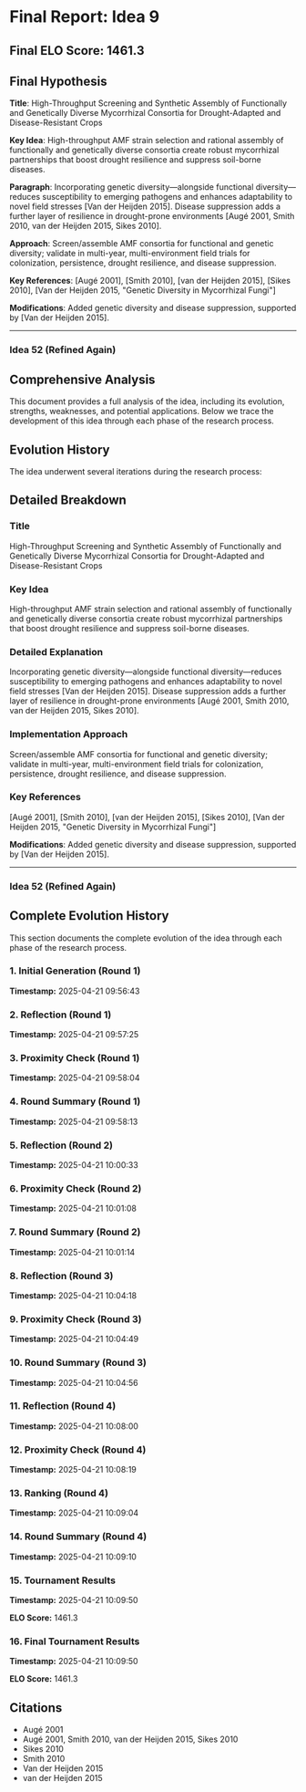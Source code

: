 # Final Report: Idea 9

## Final ELO Score: 1461.3

## Final Hypothesis

**Title**: High-Throughput Screening and Synthetic Assembly of Functionally and Genetically Diverse Mycorrhizal Consortia for Drought-Adapted and Disease-Resistant Crops

**Key Idea**: High-throughput AMF strain selection and rational assembly of functionally and genetically diverse consortia create robust mycorrhizal partnerships that boost drought resilience and suppress soil-borne diseases.

**Paragraph**: Incorporating genetic diversity—alongside functional diversity—reduces susceptibility to emerging pathogens and enhances adaptability to novel field stresses [Van der Heijden 2015]. Disease suppression adds a further layer of resilience in drought-prone environments [Augé 2001, Smith 2010, van der Heijden 2015, Sikes 2010].

**Approach**: Screen/assemble AMF consortia for functional and genetic diversity; validate in multi-year, multi-environment field trials for colonization, persistence, drought resilience, and disease suppression.

**Key References**: [Augé 2001], [Smith 2010], [van der Heijden 2015], [Sikes 2010], [Van der Heijden 2015, "Genetic Diversity in Mycorrhizal Fungi"]

**Modifications**: Added genetic diversity and disease suppression, supported by [Van der Heijden 2015].

---

### **Idea 52 (Refined Again)**

## Comprehensive Analysis

This document provides a full analysis of the idea, including its evolution, strengths, weaknesses, and potential applications. Below we trace the development of this idea through each phase of the research process.

## Evolution History

The idea underwent several iterations during the research process:

## Detailed Breakdown

### Title

High-Throughput Screening and Synthetic Assembly of Functionally and Genetically Diverse Mycorrhizal Consortia for Drought-Adapted and Disease-Resistant Crops

### Key Idea

High-throughput AMF strain selection and rational assembly of functionally and genetically diverse consortia create robust mycorrhizal partnerships that boost drought resilience and suppress soil-borne diseases.

### Detailed Explanation

Incorporating genetic diversity—alongside functional diversity—reduces susceptibility to emerging pathogens and enhances adaptability to novel field stresses [Van der Heijden 2015]. Disease suppression adds a further layer of resilience in drought-prone environments [Augé 2001, Smith 2010, van der Heijden 2015, Sikes 2010].

### Implementation Approach

Screen/assemble AMF consortia for functional and genetic diversity; validate in multi-year, multi-environment field trials for colonization, persistence, drought resilience, and disease suppression.

### Key References

[Augé 2001], [Smith 2010], [van der Heijden 2015], [Sikes 2010], [Van der Heijden 2015, "Genetic Diversity in Mycorrhizal Fungi"]

**Modifications**: Added genetic diversity and disease suppression, supported by [Van der Heijden 2015].

---

### **Idea 52 (Refined Again)**

## Complete Evolution History

This section documents the complete evolution of the idea through each phase of the research process.

### 1. Initial Generation (Round 1)
**Timestamp:** 2025-04-21 09:56:43



### 2. Reflection (Round 1)
**Timestamp:** 2025-04-21 09:57:25



### 3. Proximity Check (Round 1)
**Timestamp:** 2025-04-21 09:58:04



### 4. Round Summary (Round 1)
**Timestamp:** 2025-04-21 09:58:13



### 5. Reflection (Round 2)
**Timestamp:** 2025-04-21 10:00:33



### 6. Proximity Check (Round 2)
**Timestamp:** 2025-04-21 10:01:08



### 7. Round Summary (Round 2)
**Timestamp:** 2025-04-21 10:01:14



### 8. Reflection (Round 3)
**Timestamp:** 2025-04-21 10:04:18



### 9. Proximity Check (Round 3)
**Timestamp:** 2025-04-21 10:04:49



### 10. Round Summary (Round 3)
**Timestamp:** 2025-04-21 10:04:56



### 11. Reflection (Round 4)
**Timestamp:** 2025-04-21 10:08:00



### 12. Proximity Check (Round 4)
**Timestamp:** 2025-04-21 10:08:19



### 13. Ranking (Round 4)
**Timestamp:** 2025-04-21 10:09:04



### 14. Round Summary (Round 4)
**Timestamp:** 2025-04-21 10:09:10



### 15. Tournament Results
**Timestamp:** 2025-04-21 10:09:50

**ELO Score:** 1461.3



### 16. Final Tournament Results
**Timestamp:** 2025-04-21 10:09:50

**ELO Score:** 1461.3



## Citations

- Augé 2001
- Augé 2001, Smith 2010, van der Heijden 2015, Sikes 2010
- Sikes 2010
- Smith 2010
- Van der Heijden 2015
- van der Heijden 2015
